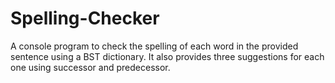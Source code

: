 # Spelling-Checker
A console program to check the spelling of each word in the provided sentence using a BST dictionary. It also provides three suggestions for each one using successor and predecessor.
